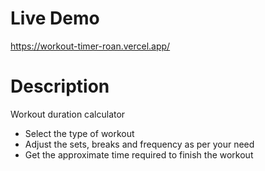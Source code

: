 # Live Demo

https://workout-timer-roan.vercel.app/

# Description

Workout duration calculator

- Select the type of workout
- Adjust the sets, breaks and frequency as per your need
- Get the approximate time required to finish the workout
